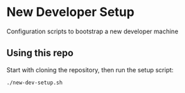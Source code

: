 # New Developer Setup

Configuration scripts to bootstrap a new developer machine

## Using this repo

Start with cloning the repository, then run the setup script:

```sh
./new-dev-setup.sh
```